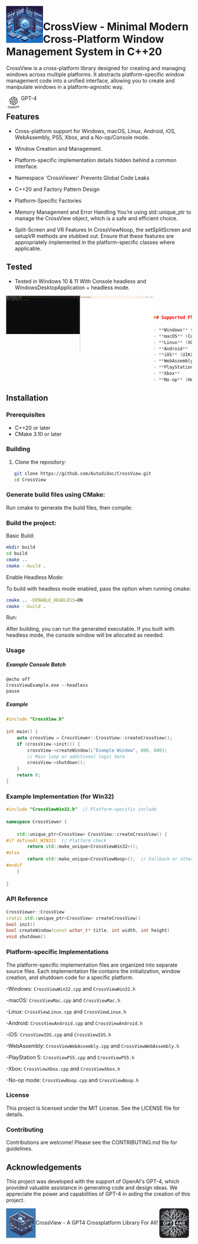 <img align="left" src="image/1.jpg" width="100px"/>

# CrossView - Minimal Modern Cross-Platform Window Management System in C++20
CrossView is a cross-platform library designed for creating and managing windows across multiple platforms. It abstracts platform-specific window management code into a unified interface, allowing you to create and manipulate windows in a platform-agnostic way. 

<img align="left" src="image/gpt.jpg" width="40px"/>GPT-4


## Features

- Cross-platform support for Windows, macOS, Linux, Android, iOS, WebAssembly, PS5, Xbox, and a No-op/Console mode.
- Window Creation and Management.
- Platform-specific implementation details hidden behind a common interface.
- Namespace 'CrossViewer' Prevents Global Code Leaks
- C++20 and Factory Pattern Design
- Platform-Specific Factories
- Memory Management and Error Handling
You’re using std::unique_ptr to manage the CrossView object, which is a safe and efficient choice.

- Split-Screen and VR Features
In CrossViewNoop, the setSplitScreen and setupVR methods are stubbed out. Ensure that these features are appropriately implemented in the platform-specific classes where applicable.

## Tested

- Tested in Windows 10 & 11 With Console headless and WindowsDesktopApplication + headless mode.

<img align="left" src="image/1.png" width="200px"/>

<img align="left" src="image/4.png" width="200px"/>

```cpp



## Supported Platforms

- **Windows** (Win32)
- **macOS** (Cocoa)
- **Linux** (XCB or XLib)
- **Android**
- **iOS** (UIKit)
- **WebAssembly** (Emscripten)
- **PlayStation 5** (PS5)
- **Xbox**
- **No-op** (Headless mode)
```


## Installation

### Prerequisites

- C++20 or later
- CMake 3.10 or later

### Building

1. Clone the repository:
```sh
   git clone https://github.com/Autodidac/CrossView.git
   cd CrossView
```

### Generate build files using CMake:
Run cmake to generate the build files, then compile:

### Build the project:
Basic Build:
```sh
mkdir build
cd build
cmake ..
cmake --build .
```
Enable Headless Mode:

To build with headless mode enabled, pass the option when running cmake:
```sh
cmake .. -DENABLE_HEADLESS=ON
cmake --build .
```
Run:

After building, you can run the generated executable. If you built with headless mode, the console window will be allocated as needed.


### Usage
##### Example Console Batch
```batch
@echo off
CrossViewExample.exe --headless
pause
```

##### Example
```cpp
#include "CrossView.h"

int main() {
    auto crossView = CrossViewer::CrossView::createCrossView();
    if (crossView->init()) {
        crossView->createWindow(L"Example Window", 800, 600);
        // Main loop or additional logic here
        crossView->shutdown();
    }
    return 0;
}
```

### Example Implementation (for Win32)
```cpp
#include "CrossViewWin32.h"  // Platform-specific include

namespace CrossViewer {

    std::unique_ptr<CrossView> CrossView::createCrossView() {
#if defined(_WIN32)  // Platform check
        return std::make_unique<CrossViewWin32>();
#else
        return std::make_unique<CrossViewNoop>();  // Fallback or other platform-specific class
#endif
    }

}
```

### API Reference

```cpp
CrossViewer::CrossView
static std::unique_ptr<CrossView> createCrossView()
bool init()
bool createWindow(const wchar_t* title, int width, int height)
void shutdown()

```


### Platform-specific Implementations
The platform-specific implementation files are organized into separate source files. Each implementation file contains the initialization, window creation, and shutdown code for a specific platform.

-Windows: `CrossViewWin32.cpp` and `CrossViewWin32.h`

-macOS: `CrossViewMac.cpp` and `CrossViewMac.h`

-Linux: `CrossViewLinux.cpp` and `CrossViewLinux.h`

-Android: `CrossViewAndroid.cpp` and `CrossViewAndroid.h`

-iOS: `CrossViewIOS.cpp` and `CrossViewIOS.h`

-WebAssembly: `CrossViewWebAssembly.cpp` and `CrossViewWebAssembly.h`

-PlayStation 5: `CrossViewPS5.cpp` and `CrossViewPS5.h`

-Xbox: `CrossViewXbox.cpp` and `CrossViewXbox.h`

-No-op mode: `CrossViewNoop.cpp` and `CrossViewNoop.h`

### License
This project is licensed under the MIT License. See the LICENSE file for details.

### Contributing
Contributions are welcome! Please see the CONTRIBUTING.md file for guidelines.

## Acknowledgements
This project was developed with the support of OpenAI's GPT-4, which provided valuable assistance in generating code and design ideas. We appreciate the power and capabilities of GPT-4 in aiding the creation of this project.

<img align="left" src="image/2.jpg" width="80px"/>
CrossView - A GPT4 Crossplatform Library For All!

<img align="center" src="image/gpt4all.png" width="80px"/>



